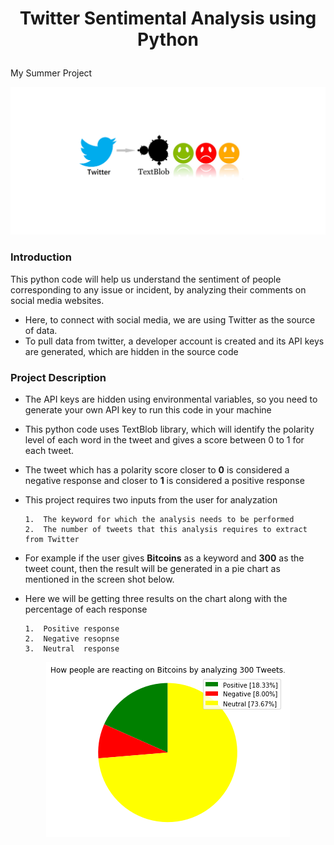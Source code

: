 # <p align="center">Twitter Sentimental Analysis using Python</p> 
My Summer Project
<p align="center"><img src="Data/twitter_textblob.png"></p>

### Introduction
This python code will help us understand the sentiment of people corresponding to any issue or incident, by analyzing their comments on social media websites. 
- Here, to connect with social media, we are using Twitter as the source of data. 
- To pull data from twitter, a developer account is created and its API keys are generated, which are hidden in the source code

### Project Description 
- The API keys are hidden using environmental variables, so you need to generate your own API key to run this code in your machine
- This python code uses TextBlob library, which will identify the polarity level of each word in the tweet and gives a score between 0 to 1 for each tweet. 
- The tweet which has a polarity score closer to **0** is considered a negative response and closer to **1** is considered a positive response
- This project requires two inputs from the user for analyzation

      1.  The keyword for which the analysis needs to be performed
      2.  The number of tweets that this analysis requires to extract from Twitter
- For example if the user gives **Bitcoins** as a keyword and **300** as the tweet count, then the result will be generated in a pie chart as mentioned in the screen shot below. 
- Here we will be getting three results on the chart along with the percentage of each response

      1.  Positive response
      2.  Negative resopnse
      3.  Neutral  response

<p align="center"><img src="Data/Twitter Sentimental Result.png"></p>
